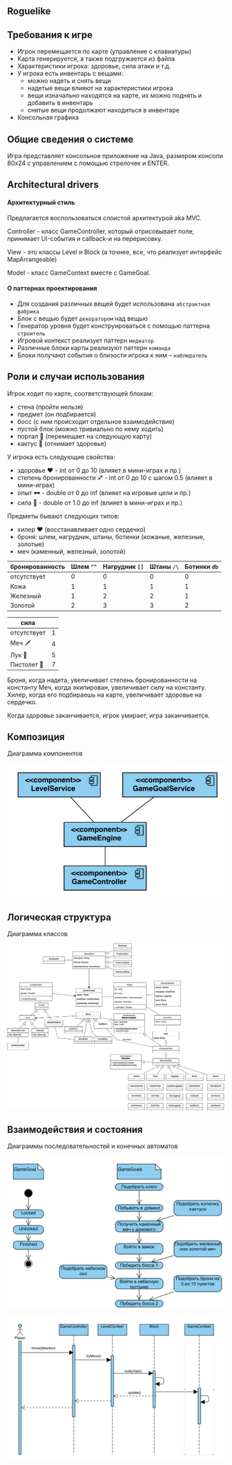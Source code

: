 ## Roguelike

## Требования к игре

- Игрок перемещается по карте (управление с клавиатуры)
- Карта генерируется, а также подгружается из файла
- Характеристики игрока: здоровье, сила атаки и т.д.
- У игрока есть инвентарь с вещами:
    - можно надеть и снять вещи
    - надетые вещи влияют на характеристики игрока
    - вещи изначально находятся на карте, их можно поднять и добавить в инвентарь
    - снятые вещи продолжают находиться в инвентаре
- Консольная графика

## Общие сведения о системе

Игра представляет консольное приложение на Java, размером консоли 80x24 с управлением с помощью стрелочек и ENTER.


## Architectural drivers

#### Архитектурный стиль

Предлагается воспользоваться слоистой архитектурой aka MVC.

Controller - класс GameController, который отрисовывает поле, принимает UI-события и callback-и на перерисовку.

View - это классы Level и Block (а точнее, все, что реализует интерфейс MapArrangeable)

Model - класс GameContext вместе с GameGoal.

#### О паттернах проектирования

- Для создания различных вещей будет использована ``абстрактная фабрика``
- Блок с вещью будет ``декоратором`` над вещью
- Генератор уровня будет конструироваться с помощью паттерна ``строитель``
- Игровой контекст реализует паттерн ``медиатор``
- Различные блоки карты реализуют паттерн ``команда``
- Блоки получают события о близости игрока к ним – ``наблюдатель``

## Роли и случаи использования

Игрок ходит по карте, соответствующей блокам:
- стена (пройти нельзя)
- предмет (он подбирается)
- босс (с ним происходит отдельное взаимодействие)
- пустой блок (можно тривиально по нему ходить)
- портал 🚪 (перемещает на следующую карту)
- кактус 🌵 (отнимает здоровье)

У игрока есть следующие свойства:
- здоровье ❤️ - int от 0 до 10 (влияет в мини-играх и пр.)
- степень бронированности ♐️ - int от 0 до 10 с шагом 0.5 (влияет в мини-играх)
- опыт 🕶 - double от 0 до inf (влияет на игровые цели и пр.)
- сила 🔱 - double от 1.0 до inf (влияет в мини-играх и пр.)

Предметы бывают следующих типов:
- хилер ❤️ (восстанавливает одно сердечко)
- броня: шлем, нагрудник, штаны, ботинки (кожаные, железные, золотые)
- меч (каменный, железный, золотой)

| бронированность  | Шлем ``^^`` | Нагрудник ``[]`` | Штаны ``/\`` | Ботинки ``db`` |
|---|---|---|---|---|
| отсутствует | 0  | 0  | 0  | 0 |
| Кожа  |  1 | 1  |  1 |  1 |
| Железный  | 1  | 2 |  2 | 1  |
| Золотой  | 2  |  3 |  3  | 2  |

| сила  |  |
|---|---|
| отсутствует  | 1  | 
| Меч 🗡 |  4  | 
| Лук  🏹 | 5  | 
| Пистолет 🔫 | 7 |

Броня, когда надета, увеличивает степень бронированности на константу Меч, когда экипирован, увеличивает силу на константу. Хилер, когда его подбираешь на карте, увеличивает здоровье на сердечко.

Когда здоровье заканчивается, игрок умирает, игра заканчивается.

## Композиция

Диаграмма компонентов

![](./assets/components.png)

## Логическая структура

Диаграмма классов

![](./assets/SD_Roguelike_Classes.drawio.png)

## Взаимодействия и состояния

Диаграммы последовательностей и конечных автоматов

![](./assets/state.png)

![](./assets/sequence.png)
